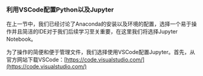 
### 利用VSCode配置Python以及Jupyter

在上一节中，我们已经讨论了Anaconda的安装以及环境的配置，选择一个易于操作并且简洁的IDE对于我们后续学习至关重要，在这里我们将选择Jupyter Notebook。

为了操作的简便和便于管理文件，我们选择使用VSCode配置Jupyter。首先，从官方网站下载VSCode：[https://code.visualstudio.com/](https://code.visualstudio.com/)